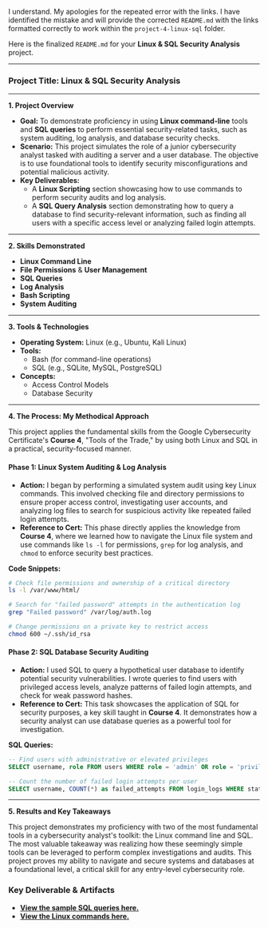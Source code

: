 I understand. My apologies for the repeated error with the links. I have identified the mistake and will provide the corrected `README.md` with the links formatted correctly to work within the `project-4-linux-sql` folder.

Here is the finalized `README.md` for your **Linux & SQL Security Analysis** project.

-----

### **Project Title: Linux & SQL Security Analysis**

-----

**1. Project Overview**

  * **Goal:** To demonstrate proficiency in using **Linux command-line** tools and **SQL queries** to perform essential security-related tasks, such as system auditing, log analysis, and database security checks.
  * **Scenario:** This project simulates the role of a junior cybersecurity analyst tasked with auditing a server and a user database. The objective is to use foundational tools to identify security misconfigurations and potential malicious activity.
  * **Key Deliverables:**
      * A **Linux Scripting** section showcasing how to use commands to perform security audits and log analysis.
      * A **SQL Query Analysis** section demonstrating how to query a database to find security-relevant information, such as finding all users with a specific access level or analyzing failed login attempts.

-----

**2. Skills Demonstrated**

  * **Linux Command Line**
  * **File Permissions** & **User Management**
  * **SQL Queries**
  * **Log Analysis**
  * **Bash Scripting**
  * **System Auditing**

-----

**3. Tools & Technologies**

  * **Operating System:** Linux (e.g., Ubuntu, Kali Linux)
  * **Tools:**
      * Bash (for command-line operations)
      * SQL (e.g., SQLite, MySQL, PostgreSQL)
  * **Concepts:**
      * Access Control Models
      * Database Security

-----

**4. The Process: My Methodical Approach**

This project applies the fundamental skills from the Google Cybersecurity Certificate's **Course 4**, "Tools of the Trade," by using both Linux and SQL in a practical, security-focused manner.

#### **Phase 1: Linux System Auditing & Log Analysis**

  * **Action:** I began by performing a simulated system audit using key Linux commands. This involved checking file and directory permissions to ensure proper access control, investigating user accounts, and analyzing log files to search for suspicious activity like repeated failed login attempts.
  * **Reference to Cert:** This phase directly applies the knowledge from **Course 4**, where we learned how to navigate the Linux file system and use commands like `ls -l` for permissions, `grep` for log analysis, and `chmod` to enforce security best practices.

**Code Snippets:**

```bash
# Check file permissions and ownership of a critical directory
ls -l /var/www/html/

# Search for "failed password" attempts in the authentication log
grep "Failed password" /var/log/auth.log

# Change permissions on a private key to restrict access
chmod 600 ~/.ssh/id_rsa
```

#### **Phase 2: SQL Database Security Auditing**

  * **Action:** I used SQL to query a hypothetical user database to identify potential security vulnerabilities. I wrote queries to find users with privileged access levels, analyze patterns of failed login attempts, and check for weak password hashes.
  * **Reference to Cert:** This task showcases the application of SQL for security purposes, a key skill taught in **Course 4**. It demonstrates how a security analyst can use database queries as a powerful tool for investigation.

**SQL Queries:**

```sql
-- Find users with administrative or elevated privileges
SELECT username, role FROM users WHERE role = 'admin' OR role = 'privileged';

-- Count the number of failed login attempts per user
SELECT username, COUNT(*) as failed_attempts FROM login_logs WHERE status = 'failed' GROUP BY username ORDER BY failed_attempts DESC;
```

-----

**5. Results and Key Takeaways**

This project demonstrates my proficiency with two of the most fundamental tools in a cybersecurity analyst's toolkit: the Linux command line and SQL. The most valuable takeaway was realizing how these seemingly simple tools can be leveraged to perform complex investigations and audits. This project proves my ability to navigate and secure systems and databases at a foundational level, a critical skill for any entry-level cybersecurity role.

### **Key Deliverable & Artifacts**

  * **[View the sample SQL queries here.](sql_queries.txt)**
  * **[View the Linux commands here.](screenshots/linux-comands.png)**